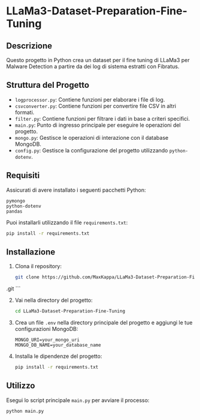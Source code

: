 
# LLaMa3-Dataset-Preparation-Fine-Tuning

## Descrizione

Questo progetto in Python crea un dataset per il fine tuning di LLaMa3 per Malware Detection a partire da dei log di sistema estratti con Fibratus.

## Struttura del Progetto

- `logprocessor.py`: Contiene funzioni per elaborare i file di log.
- `csvconverter.py`: Contiene funzioni per convertire file CSV in altri formati.
- `filter.py`: Contiene funzioni per filtrare i dati in base a criteri specifici.
- `main.py`: Punto di ingresso principale per eseguire le operazioni del progetto.
- `mongo.py`: Gestisce le operazioni di interazione con il database MongoDB.
- `config.py`: Gestisce la configurazione del progetto utilizzando `python-dotenv`.

## Requisiti

Assicurati di avere installato i seguenti pacchetti Python:

```plaintext
pymongo
python-dotenv
pandas
```

Puoi installarli utilizzando il file `requirements.txt`:

```sh
pip install -r requirements.txt
```

## Installazione

1. Clona il repository:

    ```sh
    git clone https://github.com/MaxKappa/LLaMa3-Dataset-Preparation-Fine-Tuning
.git
    ```

2. Vai nella directory del progetto:

    ```sh
    cd LLaMa3-Dataset-Preparation-Fine-Tuning
    ```

3. Crea un file `.env` nella directory principale del progetto e aggiungi le tue configurazioni MongoDB:

    ```dotenv
    MONGO_URI=your_mongo_uri
    MONGO_DB_NAME=your_database_name
    ```

4. Installa le dipendenze del progetto:

    ```sh
    pip install -r requirements.txt
    ```

## Utilizzo

Esegui lo script principale `main.py` per avviare il processo:

```sh
python main.py
```

